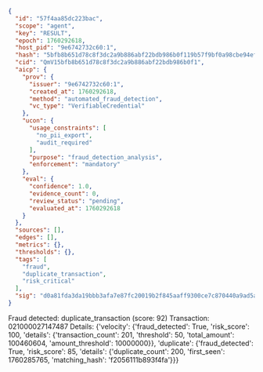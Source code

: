 ```json
{
  "id": "57f4aa85dc223bac",
  "scope": "agent",
  "key": "RESULT",
  "epoch": 1760292618,
  "host_pid": "9e6742732c60:1",
  "hash": "5bfb8b651d78c8f3dc2a9b886abf22bdb986b0f119b57f9bf0a98cbe94ef0fb0",
  "cid": "QmV15bfb8b651d78c8f3dc2a9b886abf22bdb986b0f1",
  "aicp": {
    "prov": {
      "issuer": "9e6742732c60:1",
      "created_at": 1760292618,
      "method": "automated_fraud_detection",
      "vc_type": "VerifiableCredential"
    },
    "ucon": {
      "usage_constraints": [
        "no_pii_export",
        "audit_required"
      ],
      "purpose": "fraud_detection_analysis",
      "enforcement": "mandatory"
    },
    "eval": {
      "confidence": 1.0,
      "evidence_count": 0,
      "review_status": "pending",
      "evaluated_at": 1760292618
    }
  },
  "sources": [],
  "edges": [],
  "metrics": {},
  "thresholds": {},
  "tags": [
    "fraud",
    "duplicate_transaction",
    "risk_critical"
  ],
  "sig": "d0a81fda3da19bbb3afa7e87fc20019b2f845aaff9300ce7c870440a9ad5a797"
}
```

Fraud detected: duplicate_transaction (score: 92)
Transaction: 021000027147487
Details: {'velocity': {'fraud_detected': True, 'risk_score': 100, 'details': {'transaction_count': 201, 'threshold': 50, 'total_amount': 100460604, 'amount_threshold': 10000000}}, 'duplicate': {'fraud_detected': True, 'risk_score': 85, 'details': {'duplicate_count': 200, 'first_seen': 1760285765, 'matching_hash': 'f2056111b893f4fa'}}}